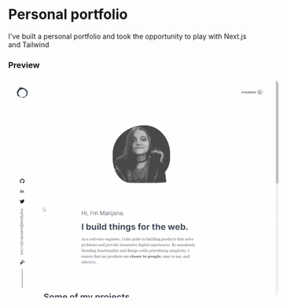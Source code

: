 # Personal portfolio

I've built a personal portfolio and took the opportunity to play with Next.js 
and 
Tailwind


### Preview

<img src="./portfolio-preview.gif" style="border-radius: 15px; max-width: 700px">